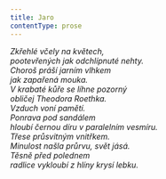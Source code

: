 ```yaml
---
title: Jaro
contentType: prose
---
```


<section>

_Zkřehlé včely na květech,  
pootevřených jak odchlípnuté nehty.  
Choroš práší jarním vlhkem  
jak zapařená mouka.  
V krabaté kůře se líhne pozorný  
obličej Theodora Roethka.  
Vzduch voní pamětí.  
Ponrava pod sandálem  
hloubí černou díru v paralelním vesmíru.  
Třese průsvitným vnitřkem.  
Minulost našla průrvu, svět jásá.  
Těsně před polednem  
radlice vykloubí z hlíny krysí lebku._

</section>

